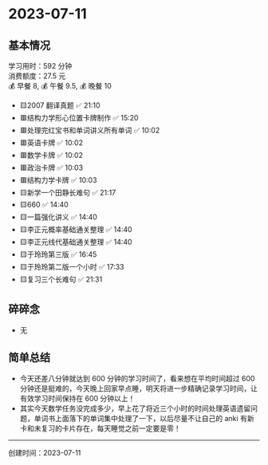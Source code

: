 # 2023-07-11

## 基本情况

学习用时：592 分钟  
消费额度：27.5 元  
💰 早餐 8, 💰 午餐 9.5, 💰 晚餐 10

-   🟨2007 翻译真题 ✅ 21:10
-   🟥结构力学形心位置卡牌制作 ✅ 15:20
-   🟥处理完红宝书和单词讲义所有单词 ✅ 10:02
-   🟥英语卡牌 ✅ 10:02
-   🟥数学卡牌 ✅ 10:02
-   🟥政治卡牌 ✅ 10:03
-   🟥结构力学卡牌 ✅ 10:03
-   🟨新学一个田静长难句 ✅ 21:17
-   🟨660 ✅ 14:40
-   🟨一篇强化讲义 ✅ 14:40
-   🟨李正元概率基础通关整理 ✅ 14:40
-   🟨李正元线代基础通关整理 ✅ 14:40
-   🟨于玲玲第三版 ✅ 16:45
-   🟨于玲玲第二版一个小时 ✅ 17:33
-   🟨复习三个长难句 ✅ 21:31

## 碎碎念

- 无

## 简单总结

- 今天还差八分钟就达到 600 分钟的学习时间了，看来想在平均时间超过 600 分钟还是挺难的，今天晚上回家早点睡，明天将进一步精确记录学习时间，让有效学习时间保持在 600 分钟以上！
- 其实今天数学任务没完成多少，早上花了将近三个小时的时间处理英语遗留问题，单词书上面落下的单词集中处理了一下，以后尽量不让自己的 anki 有新卡和未复习的卡片存在，每天睡觉之前一定要是零！

---

创建时间：2023-07-11